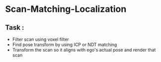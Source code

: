 # Scan-Matching-Localization
## **Task :**
* Filter scan using voxel filter
* Find pose transform by using ICP or NDT matching
* Transform the scan so it aligns with ego's actual pose and render that scan
